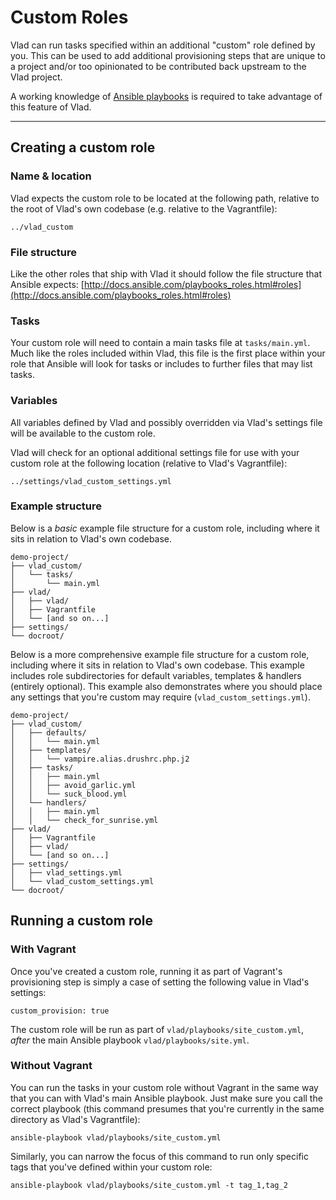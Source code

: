 <h1>Custom Roles</h1>

Vlad can run tasks specified within an additional "custom" role defined by you. This can be used to add additional provisioning steps that are unique to a project and/or too opinionated to be contributed back upstream to the Vlad project.

A working knowledge of [Ansible playbooks](http://docs.ansible.com/playbooks.html) is required to take advantage of this feature of Vlad.

----

## Creating a custom role

### Name & location

Vlad expects the custom role to be located at the following path, relative to the root of Vlad's own codebase (e.g. relative to the Vagrantfile):

    ../vlad_custom

### File structure

Like the other roles that ship with Vlad it should follow the file structure that Ansible expects: 
[http://docs.ansible.com/playbooks_roles.html#roles](http://docs.ansible.com/playbooks_roles.html#roles)

### Tasks

Your custom role will need to contain a main tasks file at `tasks/main.yml`. Much like the roles included within Vlad, this file is the first place within your role that Ansible will look for tasks or includes to further files that may list tasks.

### Variables

All variables defined by Vlad and possibly overridden via Vlad's settings file will be available to the custom role.

Vlad will check for an optional additional settings file for use with your custom role at the following location (relative to Vlad's Vagrantfile):

    ../settings/vlad_custom_settings.yml

### Example structure

Below is a _basic_ example file structure for a custom role, including where it sits in relation to Vlad's own codebase.

```
demo-project/
├── vlad_custom/
│   └── tasks/
│       └── main.yml
├── vlad/
│   ├── vlad/
│   ├── Vagrantfile
│   └── [and so on...]
├── settings/
└── docroot/
```

Below is a more comprehensive example file structure for a custom role, including where it sits in relation to Vlad's own codebase. This example includes role subdirectories for default variables, templates & handlers (entirely optional). This example also demonstrates where you should place any settings that you're custom may require (`vlad_custom_settings.yml`).

```
demo-project/
├── vlad_custom/
│   ├── defaults/
│   │   └── main.yml
│   ├── templates/
│   │   └── vampire.alias.drushrc.php.j2
│   ├── tasks/
│   │   ├── main.yml
│   │   ├── avoid_garlic.yml
│   │   └── suck_blood.yml
│   └── handlers/
│   │   ├── main.yml
│   │   └── check_for_sunrise.yml
├── vlad/
│   ├── Vagrantfile
│   ├── vlad/
│   └── [and so on...]
├── settings/
│   ├── vlad_settings.yml
│   └── vlad_custom_settings.yml
└── docroot/
```

## Running a custom role

### With Vagrant

Once you've created a custom role, running it as part of Vagrant's provisioning step is simply a case of setting the following value in Vlad's settings:

    custom_provision: true

The custom role will be run as part of `vlad/playbooks/site_custom.yml`, _after_ the main Ansible playbook `vlad/playbooks/site.yml`.

###  Without Vagrant

You can run the tasks in your custom role without Vagrant in the same way that you can with Vlad's main Ansible playbook. Just make sure you call the correct playbook (this command presumes that you're currently in the same directory as Vlad's Vagrantfile):

    ansible-playbook vlad/playbooks/site_custom.yml

Similarly, you can narrow the focus of this command to run only specific tags that you've defined within your custom role:

    ansible-playbook vlad/playbooks/site_custom.yml -t tag_1,tag_2
